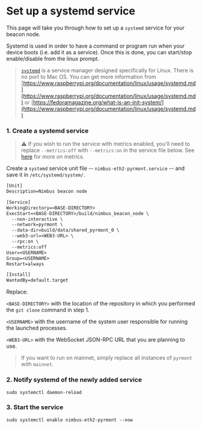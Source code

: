 # Set up a systemd service

This page will take you through how to set up a `systemd` service for your beacon node.

Systemd is used in order to have a command or program run when your device boots (i.e. add it as a service). Once this is done, you can start/stop enable/disable from the linux prompt.

> [`systemd`](https://www.freedesktop.org/wiki/Software/systemd/) is a service manager designed specifically for Linux. There is no port to Mac OS. You can get more information from [https://www.raspberrypi.org/documentation/linux/usage/systemd.md](https://www.raspberrypi.org/documentation/linux/usage/systemd.md)  or  [https://fedoramagazine.org/what-is-an-init-system/](https://www.raspberrypi.org/documentation/linux/usage/systemd.md)

### 1. Create a systemd service

> ⚠️  If you wish to run the service with metrics enabled, you'll need to replace `--metrics:off` with `--metrics:on` in the service file below. See [here](./metrics-pretty-pictures.md) for more on metrics.

Create a `systemd` service unit file -- `nimbus-eth2-pyrmont.service` -- and save it in `/etc/systemd/system/`.

```txt
[Unit]
Description=Nimbus beacon node

[Service]
WorkingDirectory=<BASE-DIRECTORY>
ExecStart=<BASE-DIRECTORY>/build/nimbus_beacon_node \
  --non-interactive \
  --network=pyrmont \
  --data-dir=build/data/shared_pyrmont_0 \
  --web3-url=<WEB3-URL> \
  --rpc:on \
  --metrics:off
User=<USERNAME>
Group=<USERNAME>
Restart=always

[Install]
WantedBy=default.target
```

Replace:

`<BASE-DIRECTORY>` with the location of the repository in which you performed the `git clone` command in step 1.

`<USERNAME>` with the username of the system user responsible for running the launched processes.

`<WEB3-URL>` with the WebSocket JSON-RPC URL that you are planning to use.

> If you want to run on mainnet, simply replace all instances of `pyrmont` with `mainnet`.

### 2. Notify systemd of the newly added service

```console
sudo systemctl daemon-reload
```

### 3. Start the service

```console
sudo systemctl enable nimbus-eth2-pyrmont --now
```
